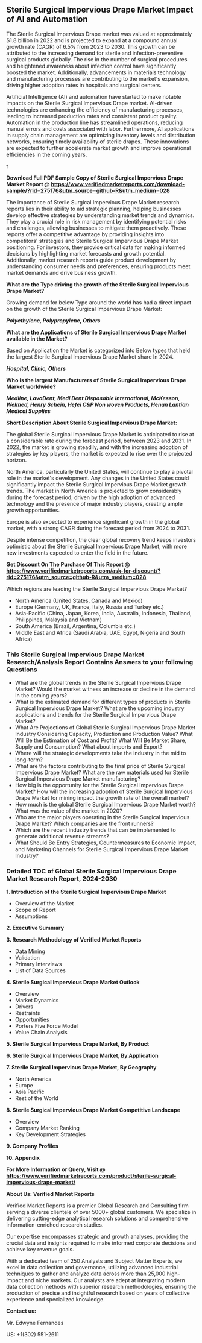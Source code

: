 <h2>Sterile Surgical Impervious Drape Market Impact of AI and Automation</h2><p>The Sterile Surgical Impervious Drape market was valued at approximately $1.8 billion in 2022 and is projected to expand at a compound annual growth rate (CAGR) of 6.5% from 2023 to 2030. This growth can be attributed to the increasing demand for sterile and infection-preventive surgical products globally. The rise in the number of surgical procedures and heightened awareness about infection control have significantly boosted the market. Additionally, advancements in materials technology and manufacturing processes are contributing to the market's expansion, driving higher adoption rates in hospitals and surgical centers.</p><p>Artificial Intelligence (AI) and automation have started to make notable impacts on the Sterile Surgical Impervious Drape market. AI-driven technologies are enhancing the efficiency of manufacturing processes, leading to increased production rates and consistent product quality. Automation in the production line has streamlined operations, reducing manual errors and costs associated with labor. Furthermore, AI applications in supply chain management are optimizing inventory levels and distribution networks, ensuring timely availability of sterile drapes. These innovations are expected to further accelerate market growth and improve operational efficiencies in the coming years.</p>t</p><p id="" class=""><strong>Download Full PDF Sample Copy of Sterile Surgical Impervious Drape Market Report @ <a href="https://www.verifiedmarketreports.com/download-sample/?rid=275176&utm_source=github-R&utm_medium=028" target="_blank">https://www.verifiedmarketreports.com/download-sample/?rid=275176&utm_source=github-R&utm_medium=028</a></strong></p><p>The importance of&nbsp;Sterile Surgical Impervious Drape Market research reports lies in their ability to aid strategic planning, helping businesses develop effective strategies by understanding market trends and dynamics. They play a crucial role in risk management by identifying potential risks and challenges, allowing businesses to mitigate them proactively. These reports offer a competitive advantage by providing insights into competitors' strategies and Sterile Surgical Impervious Drape Market positioning. For investors, they provide critical data for making informed decisions by highlighting market forecasts and growth potential. Additionally, market research reports guide product development by understanding consumer needs and preferences, ensuring products meet market demands and drive business growth.</p><p><strong>What are the&nbsp;Type driving the growth of the Sterile Surgical Impervious Drape Market?</strong></p><p id="" class="">Growing demand for below Type around the world has had a direct impact on the growth of the Sterile Surgical Impervious Drape Market:</p><em><strong>Polyethylene, Polypropylene, Others</strong></em></p><strong>What are the&nbsp;Applications&nbsp;of Sterile Surgical Impervious Drape Market available in the Market?</strong></p><p id="" class="">Based on Application the Market is categorized into Below types that held the largest Sterile Surgical Impervious Drape Market share In 2024.</p><em><strong>Hospital, Clinic, Others</strong></em></p><strong>Who is the largest Manufacturers of Sterile Surgical Impervious Drape Market worldwide?</strong></p><p><em><strong>Medline, LavaDent, Medi Dent Disposable International, McKesson, Welmed, Henry Schein, Hefei C&P Non woven Products, Henan Lantian Medical Supplies</strong></em></p><p id="" class=""><strong>Short Description About Sterile Surgical Impervious Drape Market:</strong></p><p>The global Sterile Surgical Impervious Drape Market is anticipated to rise at a considerable rate during the forecast period, between 2023 and 2031. In 2022, the market is growing steadily, and with the increasing adoption of strategies by key players, the market is expected to rise over the projected horizon.</p><p>North America, particularly the United States, will continue to play a pivotal role in the market's development. Any changes in the United States could significantly impact the Sterile Surgical Impervious Drape Market growth trends. The market in North America is projected to grow considerably during the forecast period, driven by the high adoption of advanced technology and the presence of major industry players, creating ample growth opportunities.</p><p>Europe is also expected to experience significant growth in the global market, with a strong CAGR during the forecast period from 2024 to 2031.</p><p>Despite intense competition, the clear global recovery trend keeps investors optimistic about the Sterile Surgical Impervious Drape Market, with more new investments expected to enter the field in the future.</p><p id="" class=""><strong>Get Discount On The Purchase Of This Report @ <a href="https://www.verifiedmarketreports.com/ask-for-discount/?rid=275176&utm_source=github-R&utm_medium=028" target="_blank">https://www.verifiedmarketreports.com/ask-for-discount/?rid=275176&utm_source=github-R&utm_medium=028</a></strong></p>Which regions are leading the Sterile Surgical Impervious Drape Market?</p><ul><li>North America (United States, Canada and Mexico)</li><li>Europe (Germany, UK, France, Italy, Russia and Turkey etc.)</li><li>Asia-Pacific (China, Japan, Korea, India, Australia, Indonesia, Thailand, Philippines, Malaysia and Vietnam)</li><li>South America (Brazil, Argentina, Columbia etc.)</li><li>Middle East and Africa (Saudi Arabia, UAE, Egypt, Nigeria and South Africa)</li></ul><h3 id="" class="">This Sterile Surgical Impervious Drape Market Research/Analysis Report Contains Answers to your following Questions</h3><ul><li>What are the global trends in the Sterile Surgical Impervious Drape Market? Would the market witness an increase or decline in the demand in the coming years?</li><li>What is the estimated demand for different types of products in Sterile Surgical Impervious Drape Market? What are the upcoming industry applications and trends for the Sterile Surgical Impervious Drape Market?</li><li>What Are Projections of Global Sterile Surgical Impervious Drape Market Industry Considering Capacity, Production and Production Value? What Will Be the Estimation of Cost and Profit? What Will Be Market Share, Supply and Consumption? What about imports and Export?</li><li>Where will the strategic developments take the industry in the mid to long-term?</li><li>What are the factors contributing to the final price of Sterile Surgical Impervious Drape Market? What are the raw materials used for Sterile Surgical Impervious Drape Market manufacturing?</li><li>How big is the opportunity for the Sterile Surgical Impervious Drape Market? How will the increasing adoption of Sterile Surgical Impervious Drape Market for mining impact the growth rate of the overall market?</li><li>How much is the global Sterile Surgical Impervious Drape Market worth? What was the value of the market In 2020?</li><li>Who are the major players operating in the Sterile Surgical Impervious Drape Market? Which companies are the front runners?</li><li>Which are the recent industry trends that can be implemented to generate additional revenue streams?</li><li>What Should Be Entry Strategies, Countermeasures to Economic Impact, and Marketing Channels for Sterile Surgical Impervious Drape Market Industry?</li></ul><h3 id="" class="">Detailed TOC of Global Sterile Surgical Impervious Drape Market Research Report, 2024-2030</h3><p id="" class=""><strong>1. Introduction of the Sterile Surgical Impervious Drape Market</strong></p><ul><li>Overview of the Market</li><li>Scope of Report</li><li>Assumptions</li></ul><p id="" class=""><strong>2. Executive Summary</strong></p><p id="" class=""><strong>3. Research Methodology of Verified Market Reports</strong></p><ul><li>Data Mining</li><li>Validation</li><li>Primary Interviews</li><li>List of Data Sources</li></ul><p id="" class=""><strong>4. Sterile Surgical Impervious Drape Market Outlook</strong></p><ul><li>Overview</li><li>Market Dynamics</li><li>Drivers</li><li>Restraints</li><li>Opportunities</li><li>Porters Five Force Model</li><li>Value Chain Analysis</li></ul><p id="" class=""><strong>5. Sterile Surgical Impervious Drape Market, By Product</strong></p><p id="" class=""><strong>6. Sterile Surgical Impervious Drape Market, By Application</strong></p><p id="" class=""><strong>7. Sterile Surgical Impervious Drape Market, By Geography</strong></p><ul><li>North America</li><li>Europe</li><li>Asia Pacific</li><li>Rest of the World</li></ul><p id="" class=""><strong>8. Sterile Surgical Impervious Drape Market Competitive Landscape</strong></p><ul><li>Overview</li><li>Company Market Ranking</li><li>Key Development Strategies</li></ul><p id="" class=""><strong>9. Company Profiles</strong></p><p id="" class=""><strong>10. Appendix</strong></p><p id="" class=""><strong>For More Information or Query, Visit @ <a href="https://www.verifiedmarketreports.com/product/sterile-surgical-impervious-drape-market/" target="_blank">https://www.verifiedmarketreports.com/product/sterile-surgical-impervious-drape-market/</a></strong></p><p id="" class=""><strong>About Us: Verified Market Reports</strong></p><p id="" class="">Verified Market Reports is a premier Global Research and Consulting firm serving a diverse clientele of over 5000+ global customers. We specialize in delivering cutting-edge analytical research solutions and comprehensive information-enriched research studies.</p><p id="" class="">Our expertise encompasses strategic and growth analyses, providing the crucial data and insights required to make informed corporate decisions and achieve key revenue goals.</p><p id="" class="">With a dedicated team of 250 Analysts and Subject Matter Experts, we excel in data collection and governance, utilizing advanced industrial techniques to gather and analyze data across more than 25,000 high-impact and niche markets. Our analysts are adept at integrating modern data collection methods with superior research methodologies, ensuring the production of precise and insightful research based on years of collective experience and specialized knowledge.</p><p id="" class=""><strong>Contact us:</strong></p><p id="" class="">Mr. Edwyne Fernandes</p><p id="" class="">US: +1(302) 551-2611</p>